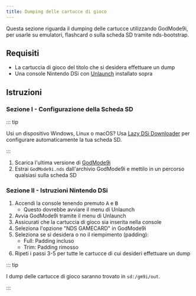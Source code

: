 ```yaml
---
title: Dumping delle cartucce di gioco
---
```


Questa sezione riguarda il dumping delle cartucce utilizzando GodMode9i, per usarle su emulatori, flashcard o sulla scheda SD tramite nds-bootstrap.

## Requisiti
- La cartuccia di gioco del titolo che si desidera effettuare un dump
- Una console Nintendo DSi con [Unlaunch](installing-unlaunch) installato sopra

## Istruzioni
### Sezione I - Configurazione della Scheda SD

::: tip

Usi un dispositivo Windows, Linux o macOS? Usa [Lazy DSi Downloader](lazy-dsi-downloader) per configurare automaticamente la tua scheda SD.

:::

1. Scarica l'ultima versione di [GodMode9i](https://github.com/DS-Homebrew/GodMode9i/releases)
1. Estrai `GodMode9i.nds` dall'archivio GodMode9i e mettilo in un percorso qualsiasi sulla scheda SD

### Sezione II - Istruzioni Nintendo DSi
1. Accendi la console tenendo premuto <kbd class="face">A</kbd> e <kbd class="face">B</kbd>
   - Questo dovrebbe avviare il menu di Unlaunch
1. Avvia GodMode9i tramite il menu di Unlaunch
1. Assicurati che la cartuccia di gioco sia inserita nella console
1. Seleziona l'opzione "NDS GAMECARD" in GodMode9i
1. Seleziona se si desidera o no il riempimento (padding):
   - Full: Padding incluso
   - Trim: Padding rimosso
1. Ripeti i passi 3-5 per tutte le cartucce di cui desideri effettuare un dump

::: tip

I dump delle cartucce di gioco saranno trovato in `sd:/gm9i/out`.

:::

